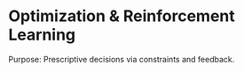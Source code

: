# Optimization & Reinforcement Learning
Purpose: Prescriptive decisions via constraints and feedback.
